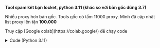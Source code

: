 <b>Tool spam kêt bạn locket, python 3.11 (khác so với bản gốc dùng 3.7)</b>
<p>Nhiều proxy hơn bản gốc. Tools gốc có tầm 11000 proxy. Mình đã cập nhật list proxy lên tận <b>100.000</b></p>
<p>Truy cập [Google colab](https://colab.google/) để chạy code</p>
<details>
  <summary>Code (Python 3.11)</summary>

```python 3.11
import os

repo_path = "/content/locket-spam"
target_path = "/content"

if not os.path.exists(repo_path):
    !git clone https://github.com/qtnug/locket-spam.git {repo_path}

!mv {repo_path}/* {target_path}/
!mv {repo_path}/.* {target_path}/ 2>/dev/null
!rm -rf {repo_path}

!python3 app.py
```

</details>
